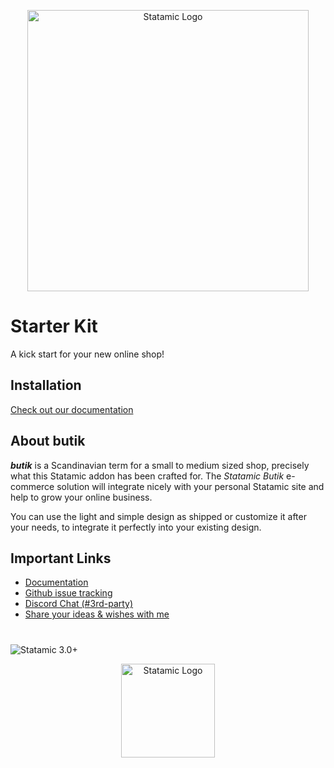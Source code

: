 <p align="center"><img src="https://gblobscdn.gitbook.com/assets%2F-MBPqCW_9mZOscDA0UNt%2F-MCbTP51Tnqt7THKzin9%2F-MCbVydXfB-cxDXNWUQ4%2Fbutik-logo.svg?alt=media&token=e62d1245-ac46-4ebe-b31e-3a78da016600" width="450" alt="Statamic Logo" /></p>

# Starter Kit

A kick start for your new online shop!

## Installation

[Check out our documentation](https://butik.dev)

## About butik

_**butik**_ is a Scandinavian term for a small to medium sized shop, precisely what this Statamic addon has been crafted for. The _Statamic Butik_ e-commerce solution will integrate nicely with your personal Statamic site and help to grow your online business.

You can use the light and simple design as shipped or customize it after your needs, to integrate it perfectly into your existing design.

## Important Links

* [Documentation](https://butik.dev)
* [Github issue tracking](https://github.com/jonassiewertsen/statamic-butik)
* [Discord Chat \(\#3rd-party\)](https://discord.com/invite/j4aQmZv)
* [Share your ideas & wishes with me](https://feedback.userreport.com/81c07a00-5ad7-4f63-b28d-503c3a76bfdc/)

[docs]: https://statamic.dev/
[discord]: https://statamic.com/discord
[contribution]: https://github.com/statamic/cms/blob/master/CONTRIBUTING.md
[cms-repo]: https://github.com/statamic/cms

#
![Statamic 3.0+](https://img.shields.io/badge/Statamic-3.0+-FF269E?style=for-the-badge&link=https://statamic.com) 
<p align="center"><img src="https://gblobscdn.gitbook.com/assets%2F-MBPqCW_9mZOscDA0UNt%2F-MCbTP51Tnqt7THKzin9%2F-MCbVydXfB-cxDXNWUQ4%2Fbutik-logo.svg?alt=media&token=e62d1245-ac46-4ebe-b31e-3a78da016600" width="150" alt="Statamic Logo" /></p>

